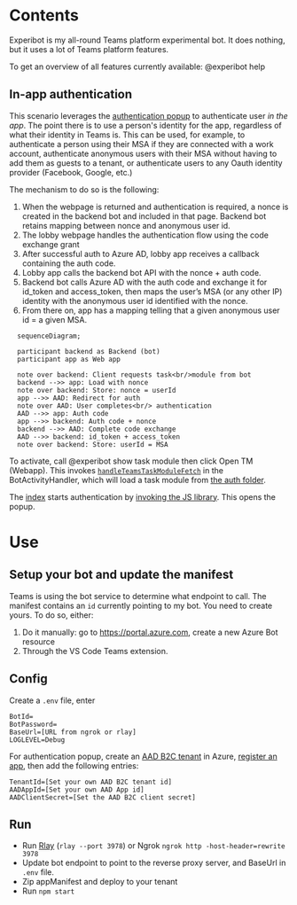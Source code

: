 # Contents

Experibot is my all-round Teams platform experimental bot. It does nothing, but it uses a lot of Teams platform features.

To get an overview of all features currently available: @experibot help

## In-app authentication

This scenario leverages the [authentication popup](https://docs.microsoft.com/en-us/microsoftteams/platform/tabs/how-to/authentication/auth-tab-aad) to authenticate user _in the app_. The point there is to use a person's identity for the app, regardless of what their identity in Teams is. This can be used, for example, to authenticate a person using their MSA if they are connected with a work account, authenticate anonymous users with their MSA without having to add them as guests to a tenant, or authenticate users to any Oauth identity provider (Facebook, Google, etc.)

The mechanism to do so is the following:
1.	When the webpage is returned and authentication is required, a nonce is created in the backend bot and included in that page. Backend bot retains mapping between nonce and anonymous user id.
2.	The lobby webpage handles the authentication flow using the code exchange grant
3.	After successful auth to Azure AD, lobby app receives a callback containing the auth code.
4.	Lobby app calls the backend bot API with the nonce + auth code.
5.	Backend bot calls Azure AD with the auth code and exchange it for id_token and access_token, then maps the user’s MSA (or any other IP) identity with the anonymous user id identified with the nonce.
6.	From there on, app has a mapping telling that a given anonymous user id = a given MSA.

```mermaid
  sequenceDiagram;

  participant backend as Backend (bot)
  participant app as Web app

  note over backend: Client requests task<br/>module from bot
  backend -->> app: Load with nonce
  note over backend: Store: nonce = userId
  app -->> AAD: Redirect for auth
  note over AAD: User completes<br/> authentication
  AAD -->> app: Auth code
  app -->> backend: Auth code + nonce
  backend -->> AAD: Complete code exchange
  AAD -->> backend: id_token + access_token
  note over backend: Store: userId = MSA
```

To activate, call @experibot show task module then click Open TM (Webapp). This invokes [`handleTeamsTaskModuleFetch`](/src/infrastructure/BotActivityHandler.ts#L144) in the BotActivityHandler, which will load a task module from [the auth folder](/src/application/static/auth).

The [index](/src/application/static/auth/index.html) starts authentication by [invoking the JS library](/src/application/static/auth/index.html#L97). This opens the popup.


# Use

## Setup your bot and update the manifest

Teams is using the bot service to determine what endpoint to call. The manifest contains an `id` currently pointing to my bot. You need to create yours. To do so, either:

1. Do it manually: go to https://portal.azure.com, create a new Azure Bot resource
2. Through the VS Code Teams extension.



## Config

Create a `.env` file, enter 
```
BotId=
BotPassword=
BaseUrl=[URL from ngrok or rlay]
LOGLEVEL=Debug
```

For authentication popup, create an [AAD B2C tenant](https://docs.microsoft.com/en-us/azure/active-directory-b2c/tutorial-create-tenant) in Azure, [register an app](https://docs.microsoft.com/en-us/azure/active-directory-b2c/tutorial-register-applications?tabs=app-reg-ga), then add the following entries:

```
TenantId=[Set your own AAD B2C tenant id]
AADAppId=[Set your own AAD App id]
AADClientSecret=[Set the AAD B2C client secret]
```

## Run

- Run [Rlay](https://www.feval.ca/posts/rlay) (`rlay --port 3978`) or Ngrok `ngrok http -host-header=rewrite 3978`
- Update bot endpoint to point to the reverse proxy server, and BaseUrl in `.env` file.
- Zip appManifest and deploy to your tenant
- Run `npm start`

